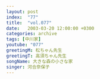 ```yaml
---
layout: post
index:  "77"
title:  "vol.077"
date:   2003-03-20 12:00:00 +0300
categories: archive
tags: [中川家]
youtube: "077"
greetingM: 松ちゃん先生
greetingT: 高須ちゃん先生
songName: 大きな森の小さな家
singer: 河合奈保子
---
```

